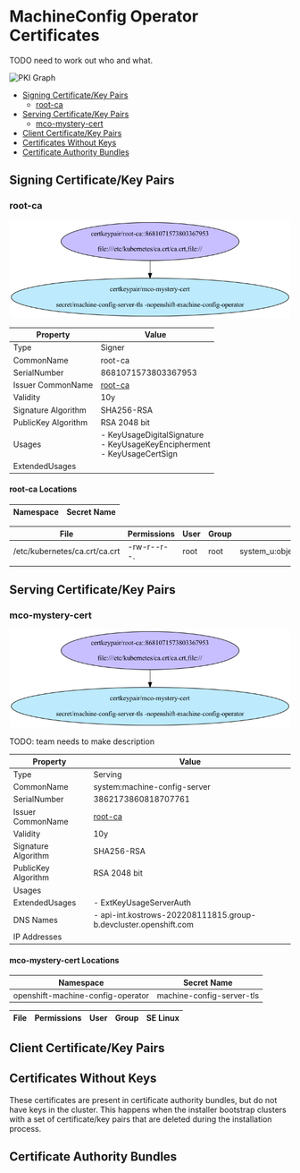# MachineConfig Operator Certificates

TODO need to work out who and what.

![PKI Graph](cert-flow.png)

- [Signing Certificate/Key Pairs](#signing-certificatekey-pairs)
    - [root-ca](#root-ca)
- [Serving Certificate/Key Pairs](#serving-certificatekey-pairs)
    - [mco-mystery-cert](#mco-mystery-cert)
- [Client Certificate/Key Pairs](#client-certificatekey-pairs)
- [Certificates Without Keys](#certificates-without-keys)
- [Certificate Authority Bundles](#certificate-authority-bundles)

## Signing Certificate/Key Pairs


### root-ca
![PKI Graph](subcert-root-ca8681071573803367953.png)



| Property | Value |
| ----------- | ----------- |
| Type | Signer |
| CommonName | root-ca |
| SerialNumber | 8681071573803367953 |
| Issuer CommonName | [root-ca](#root-ca) |
| Validity | 10y |
| Signature Algorithm | SHA256-RSA |
| PublicKey Algorithm | RSA 2048 bit |
| Usages | - KeyUsageDigitalSignature<br/>- KeyUsageKeyEncipherment<br/>- KeyUsageCertSign |
| ExtendedUsages |  |


#### root-ca Locations
| Namespace | Secret Name |
| ----------- | ----------- |


| File | Permissions | User | Group | SE Linux |
| ----------- | ----------- | ----------- | ----------- | ----------- |
| /etc/kubernetes/ca.crt/ca.crt | -rw-r--r--. | root | root | system_u:object_r:kubernetes_file_t:s0 |
|  |  |  |  |  |


## Serving Certificate/Key Pairs


### mco-mystery-cert
![PKI Graph](subcert-systemmachine-config-server3862173860818707761.png)

TODO: team needs to make description

| Property | Value |
| ----------- | ----------- |
| Type | Serving |
| CommonName | system:machine-config-server |
| SerialNumber | 3862173860818707761 |
| Issuer CommonName | [root-ca](#root-ca) |
| Validity | 10y |
| Signature Algorithm | SHA256-RSA |
| PublicKey Algorithm | RSA 2048 bit |
| Usages |  |
| ExtendedUsages | - ExtKeyUsageServerAuth |
| DNS Names | - api-int.kostrows-202208111815.group-b.devcluster.openshift.com |
| IP Addresses |  |


#### mco-mystery-cert Locations
| Namespace | Secret Name |
| ----------- | ----------- |
| openshift-machine-config-operator | machine-config-server-tls |

| File | Permissions | User | Group | SE Linux |
| ----------- | ----------- | ----------- | ----------- | ----------- |



## Client Certificate/Key Pairs

## Certificates Without Keys

These certificates are present in certificate authority bundles, but do not have keys in the cluster.
This happens when the installer bootstrap clusters with a set of certificate/key pairs that are deleted during the
installation process.

## Certificate Authority Bundles

